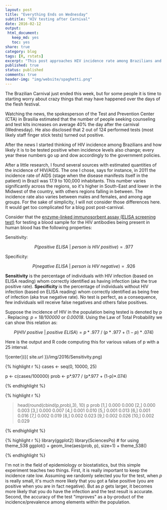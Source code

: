 ```yaml
---
layout: post
title: "Everything Ends on Wednesday"
subtitle: "HIV testing after Carnival"
date: 2016-02-12
output:
 html_document: 
   keep_md: yes
   toc: yes
share: true
category: blog
tags: [R, rstats]
excerpt: "This post approaches HIV incidence rate among Brazilians and simulates several levels of HIV infection."
published: true
status: published
comments: true
header-img: "img/website/spaghetti.png"
---
```


The Brazilian Carnival just ended this week, but for some people it is time to starting worry about crazy things that may have happened over the days of the flesh festival.

Watching the news, the spokesperson of the Test and Prevention Center (CTA) in Brasilia estimated that the number of people seeking counseling and test kits increases on average 40% the day after the carnival (Wednesday). He also disclosed that 2 out of 124 performed tests (most likely staff finger stick tests) turned out positive. 

After the news I started thinking of HIV incidence among Brazilians and how likely it is to be tested positive when incidence levels also change; every year these numbers go up and dow accordingly to the government policies.

After a little research, I found several sources with estimated quantities of the incidence of HIV/AIDS. The one I chose, says for instance, in 2011 the incidence rate of AIDS (stage when the disease manifests itself in the patient) in Brazil was 17.9 to 100,000 inhabitants. This number varies  significantly across the regions, so it's higher in South-East and lower in the Midwest of the country, with others regions falling in between. The incidence rate also varies between males and females, and among age groups. For the sake of simplicity, I will not consider those differences here. It would get too complicated for a blog post post-carnival. 

Consider that the [enzyme-linked immunosorbent assay (ELISA screening test)](https://en.wikipedia.org/wiki/ELISA) for testing a blood sample for the HIV antibodies being present in human blood has the following properties:

Sensitivity:

$$ P(positive~ELISA~|~person~is~HIV~positive) = .977 $$ 

Specificity:

$$ P(negative~ELISA~|~person~is~HIV~negative) = .926 $$

**Sensitivity** is the percentage of individuals with HIV infection (based on ELISA reading) whom  correctly identified as having infection (aka the true positive rate). **Specificity** is the percentage of individuals without HIV infection (based on ELISA reading) whom correctly identified as being free of infection (aka true negative rate). No test is perfect, as a consequence, few individuals will receive false negatives and others false positives. 

Suppose the incidence of HIV in the population being tested is denoted by p . Replacing: *p = 18/100000* or *0.00018*. Using the Law of Total Probability we can show this relation as:

$$P(HIV~positive~|~positive~ELISA) = p * .977~/~(p * .977 + (1-p) * .074)$$

Here is the output and R code computing this for various values of p with a 25 interval.


![center]({{ site.url }}/img/2016/Sensitivity.png)


{% highlight r %}
cases <- seq(0, 10000, 25)

p <- c(cases/100000)
prob <- p*.977 / (p*.977 + (1-p)*.074)

{% endhighlight %}

{% highlight r %}
> head(round(cbind(p,prob),3), 10)
          p  prob
 [1,] 0.000 0.000
 [2,] 0.000 0.003
 [3,] 0.000 0.007
 [4,] 0.001 0.010
 [5,] 0.001 0.013
 [6,] 0.001 0.016
 [7,] 0.002 0.019
 [8,] 0.002 0.023
 [9,] 0.002 0.026
[10,] 0.002 0.029

{% endhighlight %}
 
 {% highlight r %}
 library(ggplot2)
 library(SciencesPo) # for using theme_538
ggplot() + 
geom_line(aes(prob, p), size=1) +
    theme_538()

 {% endhighlight %}

I'm not in the field of epidemiology or biostatistics, but this simple experiment teaches two things. First, it is really important to keep the incidence rate low. Assuming we randomly selected you for the test, when *p* is really small, it's much more likely that you got a false positive (you are positive when you are in fact negative). But as *p* gets larger, it becomes more likely that you do have the infection and the test result is accurate. Second, the accuracy of the test "improves" as a by-product of the incidence/prevalence among elements within the population. 
